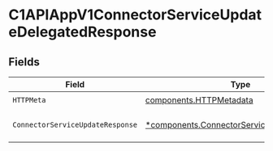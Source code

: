 # C1APIAppV1ConnectorServiceUpdateDelegatedResponse


## Fields

| Field                                                                                                   | Type                                                                                                    | Required                                                                                                | Description                                                                                             |
| ------------------------------------------------------------------------------------------------------- | ------------------------------------------------------------------------------------------------------- | ------------------------------------------------------------------------------------------------------- | ------------------------------------------------------------------------------------------------------- |
| `HTTPMeta`                                                                                              | [components.HTTPMetadata](../../models/components/httpmetadata.md)                                      | :heavy_check_mark:                                                                                      | N/A                                                                                                     |
| `ConnectorServiceUpdateResponse`                                                                        | [*components.ConnectorServiceUpdateResponse](../../models/components/connectorserviceupdateresponse.md) | :heavy_minus_sign:                                                                                      | ConnectorServiceUpdateResponse is the response returned by the update method.                           |